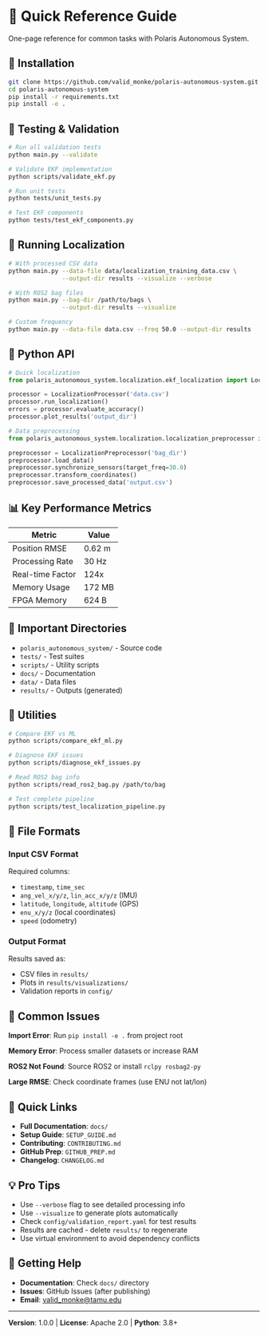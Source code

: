 # 📖 Quick Reference Guide

One-page reference for common tasks with Polaris Autonomous System.

## 🚀 Installation

```bash
git clone https://github.com/valid_monke/polaris-autonomous-system.git
cd polaris-autonomous-system
pip install -r requirements.txt
pip install -e .
```

## 🧪 Testing & Validation

```bash
# Run all validation tests
python main.py --validate

# Validate EKF implementation
python scripts/validate_ekf.py

# Run unit tests
python tests/unit_tests.py

# Test EKF components
python tests/test_ekf_components.py
```

## 🏃 Running Localization

```bash
# With processed CSV data
python main.py --data-file data/localization_training_data.csv \
               --output-dir results --visualize --verbose

# With ROS2 bag files
python main.py --bag-dir /path/to/bags \
               --output-dir results --visualize

# Custom frequency
python main.py --data-file data.csv --freq 50.0 --output-dir results
```

## 🐍 Python API

```python
# Quick localization
from polaris_autonomous_system.localization.ekf_localization import LocalizationProcessor

processor = LocalizationProcessor('data.csv')
processor.run_localization()
errors = processor.evaluate_accuracy()
processor.plot_results('output_dir')

# Data preprocessing
from polaris_autonomous_system.localization.localization_preprocessor import LocalizationPreprocessor

preprocessor = LocalizationPreprocessor('bag_dir')
preprocessor.load_data()
preprocessor.synchronize_sensors(target_freq=30.0)
preprocessor.transform_coordinates()
preprocessor.save_processed_data('output.csv')
```

## 📊 Key Performance Metrics

| Metric | Value |
|--------|-------|
| Position RMSE | 0.62 m |
| Processing Rate | 30 Hz |
| Real-time Factor | 124x |
| Memory Usage | 172 MB |
| FPGA Memory | 624 B |

## 📁 Important Directories

- `polaris_autonomous_system/` - Source code
- `tests/` - Test suites
- `scripts/` - Utility scripts
- `docs/` - Documentation
- `data/` - Data files
- `results/` - Outputs (generated)

## 🔧 Utilities

```bash
# Compare EKF vs ML
python scripts/compare_ekf_ml.py

# Diagnose EKF issues
python scripts/diagnose_ekf_issues.py

# Read ROS2 bag info
python scripts/read_ros2_bag.py /path/to/bag

# Test complete pipeline
python scripts/test_localization_pipeline.py
```

## 📝 File Formats

### Input CSV Format
Required columns:
- `timestamp`, `time_sec`
- `ang_vel_x/y/z`, `lin_acc_x/y/z` (IMU)
- `latitude`, `longitude`, `altitude` (GPS)
- `enu_x/y/z` (local coordinates)
- `speed` (odometry)

### Output Format
Results saved as:
- CSV files in `results/`
- Plots in `results/visualizations/`
- Validation reports in `config/`

## 🐛 Common Issues

**Import Error**: Run `pip install -e .` from project root

**Memory Error**: Process smaller datasets or increase RAM

**ROS2 Not Found**: Source ROS2 or install `rclpy rosbag2-py`

**Large RMSE**: Check coordinate frames (use ENU not lat/lon)

## 🔗 Quick Links

- **Full Documentation**: `docs/`
- **Setup Guide**: `SETUP_GUIDE.md`
- **Contributing**: `CONTRIBUTING.md`
- **GitHub Prep**: `GITHUB_PREP.md`
- **Changelog**: `CHANGELOG.md`

## 💡 Pro Tips

- Use `--verbose` flag to see detailed processing info
- Use `--visualize` to generate plots automatically
- Check `config/validation_report.yaml` for test results
- Results are cached - delete `results/` to regenerate
- Use virtual environment to avoid dependency conflicts

## 📧 Getting Help

- **Documentation**: Check `docs/` directory
- **Issues**: GitHub Issues (after publishing)
- **Email**: valid_monke@tamu.edu

---

**Version**: 1.0.0 | **License**: Apache 2.0 | **Python**: 3.8+


